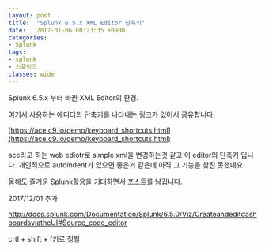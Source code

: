 ```yaml
---
layout: post
title:  "Splunk 6.5.x XML Editor 단축키"
date:   2017-01-06 00:23:35 +0900
categories: 
- Splunk
tags:
- splunk
- 스플렁크
classes: wide
---
```


Splunk 6.5.x 부터 바뀐 XML Editor의 환경.

여기서 사용하는 에디터의 단축키를 나타내는 링크가 있어서 공유합니다.

[https://ace.c9.io/demo/keyboard_shortcuts.html](https://ace.c9.io/demo/keyboard_shortcuts.html)

ace라고 하는 web ediotr로 simple xml을 변경하는것 같고 이 editor의 단축키 입니다.
개인적으로 autoindent가 있으면 좋은거 같은데 아직 그 기능을 찾진 못했네요.

올해도 즐거운 Splunk활용을 기대하면서 포스트를 남깁니다.

2017/12/01 추가

http://docs.splunk.com/Documentation/Splunk/6.5.0/Viz/CreateandeditdashboardsviatheUI#Source_code_editor


crtl + shift + f키로 정렬
